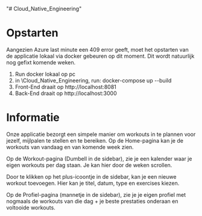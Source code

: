 "# Cloud_Native_Engineering"

# Opstarten

Aangezien Azure last minute een 409 error geeft, moet het opstarten van de applicatie lokaal via docker gebeuren op dit moment. Dit wordt natuurlijk nog gefixt komende weken.

1. Run docker lokaal op pc
2. in \Cloud_Native_Engineering, run: docker-compose up --build
3. Front-End draait op http://localhost:8081
4. Back-End draait op http://localhost:3000

# Informatie

Onze applicatie bezorgt een simpele manier om workouts in te plannen voor jezelf, mijlpalen te stellen en te bereiken.
Op de Home-pagina kan je de workouts van vandaag en van komende week zien.

Op de Workout-pagina (Dumbell in de sidebar), zie je een kalender waar je eigen workouts per dag staan. Je kan hier door de weken scrollen.

Door te klikken op het plus-icoontje in de sidebar, kan je een nieuwe workout toevoegen. Hier kan je titel, datum, type en exercises kiezen.

Op de Profiel-pagina (mannetje in de sidebar), zie je je eigen profiel met nogmaals de workouts van die dag + je beste prestaties onderaan en voltooide workouts.
